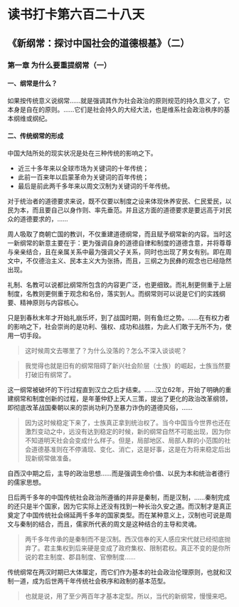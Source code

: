 # 读书打卡第六百二十八天
## 《新纲常：探讨中国社会的道德根基》（二）
### 第一章 为什么要重提纲常（一）

#### 一、纲常是什么？

如果按传统意义说纲常……就是强调其作为社会政治的原则规范的持久意义了，它本身是自在的原则。……它们是社会持久的大经大法，也是维系社会政治秩序的基本纲维或纲纪。

#### 二、传统纲常的形成

中国大陆所处的现实状况是处在三种传统的影响之下。
* 近三十多年来以全球市场为关键词的十年传统；
* 此前一百来年以启蒙革命为关键词的百年传统；
* 最后是前此两千多年来以周文汉制为关键词的千年传统。

对于统治者的道德要求来说，既不仅要以制度之设来体现休养安民、仁民爱民，以民为本，而且要自己以身作则、率先垂范。并且这方面的道德要求是要远高于对民众的道德要求的，……

周人吸取了商朝亡国的教训，不仅重建道德纲常，而且赋予纲常新的内容。当时这一新纲常的新意主要在于：更为强调自身的道德自律和制度的道德含意，并将尊尊与亲亲结合，且在亲属关系中最为强调父子关系，同时也出现了男女有别。即在周文中，不仅德治主义、民本主义大为张扬，而且，三纲之为民彝的观念也已经隐然出现。

礼制、名教可以说都比纲常所包含的内容更广泛，也更细致。而礼制更侧重于上层制度，名教则更侧重于观念和名份，落实到人。而纲常则可以说是它们的实践纲要、精神原则与内容核心。

只是到春秋末年才开始礼崩乐坏，到了战国时期，则有鱼烂之势。……在有权力者的影响之下，社会崇尚的是功利、强权、成功和战胜，为此人们敢于无所不为，使用一切手段。
> 这时候周文去哪里了？为什么没落的？怎么不深入谈谈呢？

> 我觉得也就是旧有的纲常阻碍了新兴社会阶层（士族）的崛起，士族当然要打破旧有纲常了。

这一纲常被破坏的下行过程直到汉立之后才结束。……汉立62年，开始了明确的重建纲常和制度创新的过程，是年董仲舒上天人三策，提出了更化的政治改革纲领，即彻底改革战国秦朝以来的崇尚功利乃至暴力诈伪的道德风俗，……
> 因为这时候稳定下来了，士族真正拿到统治权了。当今中国当今世界也还在激烈变动之中，远没有达到稳定的时候，新的纲常自然不可能出现，因为你不知道明天社会会变成什么样子。但是，局部地区、局部人群的小范围的社会道德基准则在不停涌现、变化、消亡，这是好事，这是在为将来稳定后出现新纲常做准备。

自西汉中期之后，主导的政治思想……而是强调生命价值、以民为本和统治者德行的儒家思想。

日后两千多年的中国传统社会政治所遵循的并非是秦制，而是汉制，……秦制完成的还只是半个国家，因为它实际上还没有找到一种长治久安之道。而汉制才是真正奠定了中国传统社会绵延两千多年的国家类型。而在某种意义上，汉制也可说是周文与秦制的结合，而且，儒家所代表的周文是这种结合的主导和灵魂。
> 两千多年传承的是秦制而不是汉制。西汉信奉的天人感应宋代就已经彻底抛弃了。君主集权到后来硬是变成了政府集权、限制君权。真正不变的是你所说的君主制度、郡县制度、官僚制度……

传统纲常在两汉时期已大体厘定，而它们作为基本的社会政治伦理原则，也就和汉制一道，成为后世两千年传统社会秩序和政制的基本范型。
> 也就是说，用了至少两百年才基本定型。所以，当代的新纲常，慢慢来吧。
